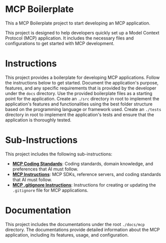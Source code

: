 # MCP Boilerplate

This a MCP Boilerplate project to start developing an MCP application. 

This project is designed to help developers quickly set up a Model Context Protocol (MCP) application. It includes the necessary files and configurations to get started with MCP development.

# Instructions

This project provides a boilerplate for developing MCP applications. Follow the instructions below to get started.
Document the application's purpose, features, and any specific requirements that is provided by the developer under the `docs` directory. 
Use the provided boilerplate files as a starting point for the application.
Create an `./src` directory in root to implement the application's features and functionalities using the best folder structure based on the programming language or framework used.
Create an `./tests` directory in root to implement the application's tests and ensure that the application is thoroughly tested.

# Sub-Instructions

This project includes the following sub-instructions:

- **[MCP Coding Standards](./instructions/coding-standarts.instructions.md)**: Coding standards, domain knowledge, and preferences that AI must follow.
- **[MCP Instructions](./instructions/mcp.instructions.md)**: MCP SDKs, reference servers, and coding standards that AI must follow.
- **[MCP .gitignore Instructions](./instructions/gitignore.instructions.md)**: Instructions for creating or updating the `.gitignore` file for MCP applications.

# Documentation

This project includes the documentations under the root `./docs/mcp` directory. The documentations provide detailed information about the MCP application, including its features, usage, and configuration.
